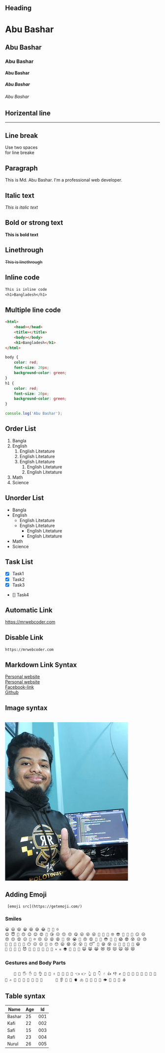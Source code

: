 <!-- markdown tutorial -->

## Heading

# Abu Bashar

## Abu Bashar

### Abu Bashar

#### Abu Bashar

##### Abu Bashar

###### Abu Bashar

## Horizental line

---

## Line break

Use two spaces  
for line breake

## Paragraph

<p> This is Md. Abu Bashar. I'm a professional web developer. </p>

## Italic text

_This is italic text_

## Bold or strong text

**This is bold text**

## Linethrough

~~This is linethrough~~

## Inline code

`This is inline code`  
`<h1>Bangladesh</h1>`

## Multiple line code

```html
<html>
    <head></head>
    <title></title>
    <body></body>
    <h1>Bangladesh</h1>
</html>
```

```css
body {
    color: red;
    font-size: 20px;
    background-color: green;
}
h1 {
    color: red;
    font-size: 20px;
    background-color: green;
}
```

```Javascript
console.log('Abu Bashar');
```

## Order List

1. Bangla
2. English
    1. English Litetature
    2. English Litetature
    3. English Litetature
        1. English Litetature
        2. English Litetature
3. Math
4. Science

## Unorder List

-   Bangla
-   English
    -   English Litetature
    -   English Litetature
        -   English Litetature
        -   English Litetature
-   Math
-   Science

## Task List

-   [x] Task1
-   [x] Task2
-   [x] Task3
-   [] Task4

## Automatic Link

https://mrwebcoder.com

## Disable Link

`https://mrwebcoder.com`

## Markdown Link Syntax

[Personal website](https://mrwebcoder.com)  
[Personal website](websitelink)  
[Facebook-link](facebooklink)  
[Github](githublink)

<!-- All Link is here -->

[websitelink]: http://www.studywithanis.com
[facebooklink]: https://www.facebook.com/
[githublink]: https://github.com/basar021

## Image syntax

<!-- ![profile](./img/Screenshot_157.PNG) -->

<br>

<img src="bashar.JPG" width="400" title="profile image"/>

## Adding Emoji

<!-- https://emojipedia.org/ -->

     [emoji src](https://getemoji.com/)

### Smiles

    😀 😃 😄 😁 😆 😅 😂 🤣 🥲 ☺️
    😊 😇 🙂 🙃 😉 😌 😍 🥰 😘 😗 😙 😚 😋 😛 😝 😜 🤪 🤨 🧐 🤓 😎 🥸 🤩 🥳 😏 😒
    😞 😔 😟 😕 🙁 ☹️ 😣 😖 😫 😩 🥺 😢 😭 😤 😠 😡 🤬 🤯 😳 🥵 🥶 😱 😨 😰 😥 😓
    🤗 🤔 🤭 🤫 🤥 😶 😐 😑 😬 🙄 😯 😦 😧 😮 😲 🥱 😴 🤤 😪 😵 🤐 🥴 🤢 🤮 🤧 😷
    🤒 🤕 🤑 🤠 😈 👿 👹 👺 🤡 💩 👻 💀 ☠️ 👽 👾 🤖 🎃 😺 😸 😹 😻 😼 😽 🙀 😿 😾

### Gestures and Body Parts

        👋 🤚 🖐 ✋ 🖖 👌 🤌 🤏 ✌️ 🤞 🤟 🤘 🤙 👈 👉 👆 🖕 👇 ☝️ 👍 👎 ✊ 👊 🤛 🤜 👏 🙌 👐 🤲 🤝 🙏 ✍️ 💅 🤳 💪 🦾 🦵 🦿 🦶      👣 👂 🦻 👃 🫀 🫁 🧠 🦷 🦴 👀 👁 👅 👄 💋 🩸

## Table syntax

| Name   | Age | Id  |
| ------ | --- | --- |
| Bashar | 25  | 001 |
| Kafi   | 22  | 002 |
| Safi   | 15  | 003 |
| Rafi   | 23  | 004 |
| Nurul  | 26  | 005 |
